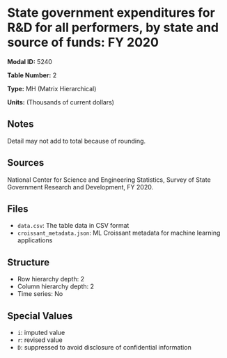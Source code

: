# State government expenditures for R&D for all performers, by state and source of funds: FY 2020

**Modal ID:** 5240

**Table Number:** 2

**Type:** MH (Matrix Hierarchical)

**Units:** (Thousands of current dollars)

## Notes

Detail may not add to total because of rounding.

## Sources

National Center for Science and Engineering Statistics, Survey of State Government Research and Development, FY 2020.

## Files

- `data.csv`: The table data in CSV format
- `croissant_metadata.json`: ML Croissant metadata for machine learning applications

## Structure

- Row hierarchy depth: 2
- Column hierarchy depth: 2
- Time series: No

## Special Values

- `i`: imputed value
- `r`: revised value
- `D`: suppressed to avoid disclosure of confidential information
